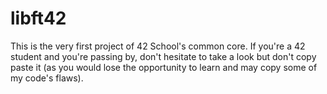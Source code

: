 # libft42

This is the very first project of 42 School's common core. If you're a 42 student and you're passing by, don't hesitate to take a look but don't copy paste it (as you would lose the opportunity to learn and may copy some of my code's flaws).
